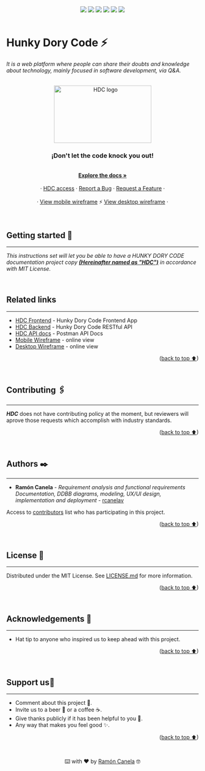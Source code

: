 <div id="top"></div>
<div align="center">
    <img src="https://img.shields.io/github/issues/rcanelav/Hunky-Dory-Code-Docs" />
    <img src="https://img.shields.io/github/forks/rcanelav/Hunky-Dory-Code-Docs" />
    <img src="https://img.shields.io/github/stars/rcanelav/Hunky-Dory-Code-Docs" />
    <img src="https://img.shields.io/github/license/rcanelav/Hunky-Dory-Code-Docs" />
    <img src="https://img.shields.io/github/commit-activity/m/rcanelav/Hunky-Dory-Code-Docs" />
    <img src="https://img.shields.io/twitter/url?url=https%3A%2F%2Fgithub.com%2Frcanelav%2FHunky-Dory-Code-Docs" />
</div>

</br>

# Hunky Dory Code ⚡

_It is a web platform where people can share their doubts and knowledge about technology, mainly focused in software development, via Q&A._

<br />

<div align="center">
  <a href="https://rcanelav.github.io/hunky-dory-code-frontend/" target="_blank">
    <img src="https://res.cloudinary.com/rayci/image/upload/v1648672506/hunky_kcnm2c.png" alt="HDC logo" width="255" height="150">
  </a>

  <h3 align="center">¡Don't let the code knock you out!</h3>

  <p align="center">
    <br />
    <a href="https://github.com/rcanelav/Hunky-Dory-Code-Docs"><strong>Explore the docs »</strong></a>
    <br />
    <br />
    ·
    <a href="https://rcanelav.github.io/hunky-dory-code-frontend/">HDC access</a>
    ·
    <a href="https://github.com/rcanelav/Hunky-Dory-Code-Docs/issues">Report a Bug</a>
    ·
    <a href="https://github.com/rcanelav/Hunky-Dory-Code-Docs/issues">Request a Feature</a>
    ·
    <br />
    <br />
    ·
    <a href="https://www.canva.com/design/DAE8j0Sj8-w/8aSldd_rtR6_juoM6_wGjw/view?utm_content=DAE8j0Sj8-w&utm_campaign=designshare&utm_medium=link&utm_source=publishsharelink#8" target="_blank">View mobile wireframe</a>
    ⚡
    <a href="https://www.canva.com/design/DAE8kcPqWGg/37VHBw4-6ZIdTRghsDZUcg/view?utm_content=DAE8kcPqWGg&utm_campaign=designshare&utm_medium=link&utm_source=publishsharelink" target="_blank">View desktop wireframe</a>
    ·
  </p>
</div>
<br />

## Getting started 🚀
---

_This instructions set will let you be able to have a HUNKY DORY CODE documentation project copy ***<u>(Hereinafter named as "HDC")</u>*** in accordance with MIT License._

</br>

## Related links
---
* [HDC Frontend](https://github.com/rcanelav/Hunky-Dory-Code-Frontend) - Hunky Dory Code Frontend App
* [HDC Backend](https://github.com/rcanelav/Hunky-Dory-Code-Backend) - Hunky Dory Code RESTful API
* [HDC API docs](https://documenter.getpostman.com/view/11049007/UVRGEPag) - Postman API Docs
* [Mobile Wireframe](https://www.canva.com/design/DAE8j0Sj8-w/8aSldd_rtR6_juoM6_wGjw/view?utm_content=DAE8j0Sj8-w&utm_campaign=designshare&utm_medium=link&utm_source=publishsharelink#8) - online view
* [Desktop Wireframe](https://www.canva.com/design/DAE8kcPqWGg/37VHBw4-6ZIdTRghsDZUcg/view?utm_content=DAE8kcPqWGg&utm_campaign=designshare&utm_medium=link&utm_source=publishsharelink) - online view
<p align="right">(<a href="#top">back to top ⬆</a>)</p>
</br>

## Contributing 🖇️
---

***HDC*** does not have contributing policy at the moment, but reviewers will aprove those requests which accomplish with industry standards.
<p align="right">(<a href="#top">back to top ⬆</a>)</p>
</br>

## Authors ✒️
---

* **Ramón Canela** - *Requirement analysis and functional requirements Documentation, DDBB diagrams, modeling, UX/UI design, implementation and deployment* - [rcanelav](https://www.linkedin.com/in/rcanelav/)

Access to [contributors](https://github.com/rcanelav/Hunky-Dory-Code-Docs/graphs/contributors) list who has participating in this project.
<p align="right">(<a href="#top">back to top ⬆</a>)</p>
</br>

## License 📄
---

Distributed under the MIT License. See [LICENSE.md](LICENSE.md) for more information.
<p align="right">(<a href="#top">back to top ⬆</a>)</p>
</br>

## Acknowledgements 💖
---
* Hat tip to anyone who inspired us to keep ahead with this project.
<p align="right">(<a href="#top">back to top ⬆</a>)</p>
</br>

## Support us🎁
---

* Comment about this project 📢.
* Invite us to a beer 🍺 or a coffee ☕. 
* Give thanks publicly if it has been helpful to you 📱.
* Any way that makes you feel good ✨.
<p align="right">(<a href="#top">back to top ⬆</a>)</p>
</br>

<p align="center">⌨️ with ❤️ by <a href="https://linkedin.com/in/rcanelav">Ramón Canela</a> 🤓</p>

